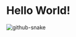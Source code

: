 # Hello World!

<picture>
  <source media="(prefers-color-scheme: dark)" srcset="../snk/github-snake-dark.svg" />
  <source media="(prefers-color-scheme: light)" srcset="../snk/github-snake.svg" />
  <img alt="github-snake" src="../snk/github-snake.svg" />
</picture>
